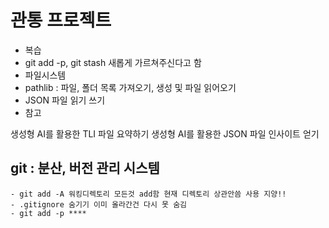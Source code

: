 # 관통 프로젝트
- 복습 
- git add -p, git stash 새롭게 가르쳐주신다고 함
- 파일시스템
- pathlib : 파일, 폴더 목록 가져오기, 생성 및 파일 읽어오기
- JSON 파일 읽기 쓰기
- 참고

생성형 AI를 활용한 TLI 파일 요약하기
생성형 AI를 활용한 JSON 파일 인사이트 얻기

## git : 분산, 버전 관리 시스템
    - git add -A 워킹디렉토리 모든것 add함 현재 디렉토리 상관안씀 사용 지양!!
    - .gitignore 숨기기 이미 올라간건 다시 못 숨김
    - git add -p ****
